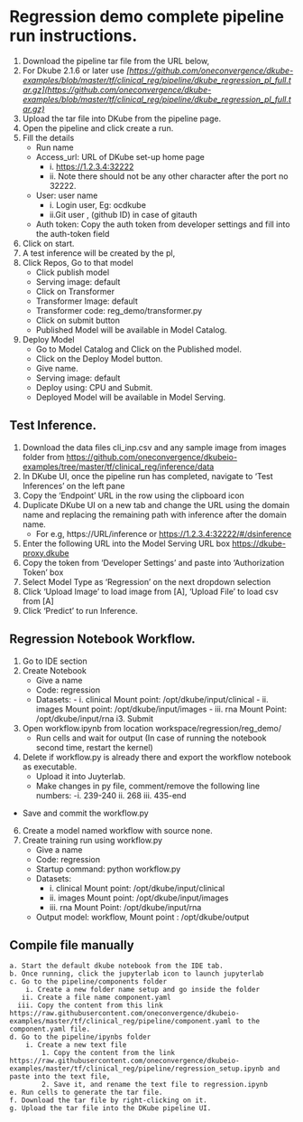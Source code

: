 # Regression demo complete pipeline run instructions.

1. Download the pipeline tar file from the URL below,
2. For Dkube 2.1.6 or later use *[https://github.com/oneconvergence/dkube-examples/blob/master/tf/clinical_reg/pipeline/dkube_regression_pl_full.tar.gz](https://github.com/oneconvergence/dkube-examples/blob/master/tf/clinical_reg/pipeline/dkube_regression_pl_full.tar.gz)*
3. Upload the tar file into DKube from the pipeline page.
4. Open the pipeline and click create a run.
5. Fill the details 
    - Run name 
    - Access_url: URL of DKube set-up home page 
      - i.  https://1.2.3.4:32222 
      - ii. Note there should not be any other character after the port no 32222.
    - User: user name 
      - i. Login user, Eg: ocdkube 
      - ii.Git user , (github ID) in case of gitauth 
    - Auth token: Copy the auth token from developer settings and fill into the auth-token field
6. Click on start.
7. A test inference will be created by the pl,
8. Click Repos, Go to that model
   -  Click publish model 
   -  Serving image: default
   -  Click on Transformer
   -  Transformer Image: default 
   -  Transformer code: reg_demo/transformer.py 
   -  Click on submit button
   -  Published Model will be available in Model Catalog.
9. Deploy Model 
   -  Go to Model Catalog and Click on the Published model.
   -  Click on the Deploy Model button. 
   -  Give name. 
   -  Serving image: default 
   -  Deploy using: CPU and Submit. 
   -  Deployed Model will be available in Model Serving.

## Test Inference.

1. Download the data files cli_inp.csv and any sample image from images folder from https://github.com/oneconvergence/dkubeio-examples/tree/master/tf/clinical_reg/inference/data
2. In DKube UI, once the pipeline run has completed, navigate to ‘Test Inferences’ on the left pane
3. Copy the ‘Endpoint’ URL in the row using the clipboard icon
4. Duplicate DKube UI on a new tab and change the URL using the domain name and replacing the remaining path with inference after the domain name. 
   - For e.g, https://URL/inference or  https://1.2.3.4:32222/#/dsinference
5. Enter the following URL into the Model Serving URL box https://dkube-proxy.dkube
6. Copy the token from ‘Developer Settings’ and paste into ‘Authorization Token’ box
7. Select Model Type as ‘Regression’ on the next dropdown selection
8. Click ‘Upload Image’ to load image from [A], ‘Upload File’ to load csv from [A]
9. Click ‘Predict’ to run Inference.

## Regression Notebook Workflow.

1. Go to IDE section
2. Create Notebook 
   - Give a name 
   - Code: regression
   - Datasets: 
         - i.   clinical Mount point: /opt/dkube/input/clinical 
         - ii.  images Mount point: /opt/dkube/input/images 
         - iii. rna Mount Point: /opt/dkube/input/rna
i3. Submit
4. Open workflow.ipynb from location workspace/regression/reg_demo/ 
   - Run cells and wait for output (In case of running the notebook second time, restart the kernel)
5. Delete if workflow.py is already there and export the workflow notebook as executable. 
   - Upload it into Juyterlab. 
   - Make changes in py file, comment/remove the following line numbers: 
        -i. 239-240
        ii. 268 
        iii. 435-end 
  -  Save and commit the workflow.py
6. Create a model named workflow with source none.
7. Create training run using workflow.py 
   - Give a name 
   - Code: regression 
   - Startup command: python workflow.py 
   - Datasets: 
        - i.   clinical Mount point: /opt/dkube/input/clinical 
        - ii.  images Mount point: /opt/dkube/input/images 
        - iii. rna Mount Point: /opt/dkube/input/rna 
   - Output model: workflow, Mount point : /opt/dkube/output

## Compile file manually

```
a. Start the default dkube notebook from the IDE tab.
b. Once running, click the jupyterlab icon to launch jupyterlab
c. Go to the pipeline/components folder
    i. Create a new folder name setup and go inside the folder
   ii. Create a file name component.yaml
  iii. Copy the content from this link https://raw.githubusercontent.com/oneconvergence/dkubeio-examples/master/tf/clinical_reg/pipeline/component.yaml to the component.yaml file.
d. Go to the pipeline/ipynbs folder
    i. Create a new text file
        1. Copy the content from the link https://raw.githubusercontent.com/oneconvergence/dkubeio-examples/master/tf/clinical_reg/pipeline/regression_setup.ipynb and paste into the text file,
        2. Save it, and rename the text file to regression.ipynb
e. Run cells to generate the tar file.
f. Download the tar file by right-clicking on it.
g. Upload the tar file into the DKube pipeline UI.

```

